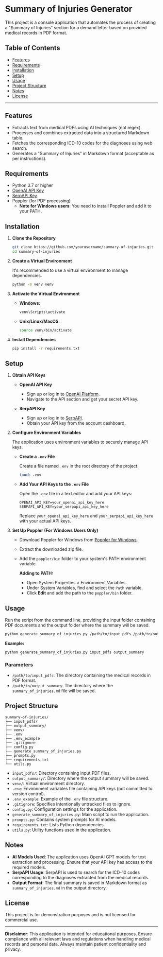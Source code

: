 # Summary of Injuries Generator

This project is a console application that automates the process of creating a "Summary of Injuries" section for a demand letter based on provided medical records in PDF format.

## Table of Contents

- [Features](#features)
- [Requirements](#requirements)
- [Installation](#installation)
- [Setup](#setup)
- [Usage](#usage)
- [Project Structure](#project-structure)
- [Notes](#notes)
- [License](#license)

---

## Features

- Extracts text from medical PDFs using AI techniques (not regex).
- Processes and combines extracted data into a structured Markdown table.
- Fetches the corresponding ICD-10 codes for the diagnoses using web search.
- Generates a "Summary of Injuries" in Markdown format (acceptable as per instructions).

## Requirements

- Python 3.7 or higher
- [OpenAI API Key](https://platform.openai.com)
- [SerpAPI Key](https://serpapi.com)
- Poppler (for PDF processing)
  - **Note for Windows users**: You need to install Poppler and add it to your PATH.

## Installation

1. **Clone the Repository**

   ```bash
   git clone https://github.com/yourusername/summary-of-injuries.git
   cd summary-of-injuries
   ```

2. **Create a Virtual Environment**

   It's recommended to use a virtual environment to manage dependencies.

   ```bash
   python -m venv venv
   ```

3. **Activate the Virtual Environment**

   - **Windows**:

     ```bash
     venv\Scripts\activate
     ```

   - **Unix/Linux/MacOS**:

     ```bash
     source venv/bin/activate
     ```

4. **Install Dependencies**

   ```bash
   pip install -r requirements.txt
   ```

## Setup

1. **Obtain API Keys**

   - **OpenAI API Key**
     - Sign up or log in to [OpenAI Platform](https://platform.openai.com).
     - Navigate to the API section and get your secret API key.

   - **SerpAPI Key**
     - Sign up or log in to [SerpAPI](https://serpapi.com).
     - Obtain your API key from the account dashboard.

2. **Configure Environment Variables**

   The application uses environment variables to securely manage API keys.

   - **Create a `.env` File**

     Create a file named `.env` in the root directory of the project.

     ```bash
     touch .env
     ```

   - **Add Your API Keys to the `.env` File**

     Open the `.env` file in a text editor and add your API keys:

     ```env
     OPENAI_API_KEY=your_openai_api_key_here
     SERPAPI_API_KEY=your_serpapi_api_key_here
     ```

     Replace `your_openai_api_key_here` and `your_serpapi_api_key_here` with your actual API keys.

3. **Set Up Poppler (For Windows Users Only)**

   - Download Poppler for Windows from [Poppler for Windows](http://blog.alivate.com.au/poppler-windows/).
   - Extract the downloaded zip file.
   - Add the `poppler/bin` folder to your system's PATH environment variable.

     **Adding to PATH:**

     - Open System Properties > Environment Variables.
     - Under System Variables, find and select the `Path` variable.
     - Click **Edit** and add the path to the `poppler/bin` folder.

## Usage

Run the script from the command line, providing the input folder containing PDF documents and the output folder where the summary will be saved.

```bash
python generate_summary_of_injuries.py /path/to/input_pdfs /path/to/output_summary
```

**Example:**

```bash
python generate_summary_of_injuries.py input_pdfs output_summary
```

### Parameters

- `/path/to/input_pdfs`: The directory containing the medical records in PDF format.
- `/path/to/output_summary`: The directory where the `summary_of_injuries.md` file will be saved.

## Project Structure

```
summary-of-injuries/
├── input_pdfs/
├── output_summary/
├── venv/
├── .env
├── .env_example
├── .gitignore
├── config.py
├── generate_summary_of_injuries.py
├── prompts.py
├── requirements.txt
└── utils.py
```

- `input_pdfs/`: Directory containing input PDF files.
- `output_summary/`: Directory where the output summary will be saved.
- `venv/`: Virtual environment directory.
- `.env`: Environment variables file containing API keys (not committed to version control).
- `.env_example`: Example of the `.env` file structure.
- `.gitignore`: Specifies intentionally untracked files to ignore.
- `config.py`: Configuration settings for the application.
- `generate_summary_of_injuries.py`: Main script to run the application.
- `prompts.py`: Contains system prompts for AI models.
- `requirements.txt`: Lists Python dependencies.
- `utils.py`: Utility functions used in the application.

## Notes

- **AI Models Used**: The application uses OpenAI GPT models for text extraction and processing. Ensure that your API key has access to the required models.
- **SerpAPI Usage**: SerpAPI is used to search for the ICD-10 codes corresponding to the diagnoses extracted from the medical records.
- **Output Format**: The final summary is saved in Markdown format as `summary_of_injuries.md` in the output directory.

## License

This project is for demonstration purposes and is not licensed for commercial use.

---

**Disclaimer**: This application is intended for educational purposes. Ensure compliance with all relevant laws and regulations when handling medical records and personal data. Always maintain patient confidentiality and privacy.